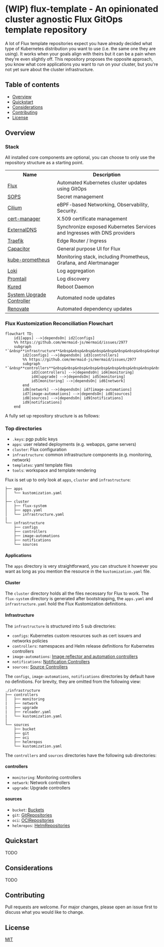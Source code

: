 # (WIP) flux-template - An opinionated cluster agnostic Flux GitOps template repository

A lot of Flux template repositories expect you have already decided what type of Kubernetes distribution you want to use (i.e. the same one they are using). It works when your goals align with theirs but it can be a pain when they're even slightly off. This repository proposes the opposite approach, you know what core applications you want to run on your cluster, but you're not yet sure about the cluster infrastructure.

## Table of contents

- [Overview](#overview)
- [Quickstart](#quickstart)
- [Considerations](#considerations)
- [Contributing](#contributing)
- [License](#license)

## Overview

### Stack

All installed core components are optional, you can choose to only use the repository structure as a starting point.

<div align="center">
<table>
    <tr>
        <th>Name</th>
        <th>Description</th>
    </tr>
    <tr>
        <td><a href="https://fluxcd.io/">Flux</a></td>
        <td>Automated Kubernetes cluster updates using GitOps</td>
    </tr>
    <tr>
        <td><a href="https://github.com/getsops/sops">SOPS</a></td>
        <td>Secret management</td>
    </tr>
    <tr>
        <td><a href="https://cilium.io/">Cilium</a></td>
        <td>eBPF-based Networking, Observability, Security.</td>
    </tr>
    <tr>
        <td><a href="https://cert-manager.io/">cert-manager</a></td>
        <td>X.509 certificate management</td>
    </tr>
    <tr>
        <td><a href="https://kubernetes-sigs.github.io/external-dns/">ExternalDNS</a></td>
        <td>Synchronize exposed Kubernetes Services and Ingresses with DNS providers</td>
    </tr>
    <tr>
        <td><a href="https://traefik.io/traefik/">Traefik</a></td>
        <td>Edge Router / Ingress</td>
    </tr>
    <tr>
        <td><a href="https://github.com/gimlet-io/capacitor">Capacitor</a></td>
        <td>General purpose UI for Flux</td>
    </tr>
    <tr>
        <td><a href="https://github.com/prometheus-operator/kube-prometheus">kube-prometheus</a></td>
        <td>Monitoring stack, including Prometheus, Grafana, and Alertmanager</td>
    </tr>
    <tr>
        <td><a href="https://grafana.com/oss/loki/">Loki</a></td>
        <td>Log aggregation</td>
    </tr>
    <tr>
        <td><a href="https://grafana.com/docs/loki/latest/send-data/promtail/">Promtail</a></td>
        <td>Log discovery</td>
    </tr>
    <tr>
        <td><a href="https://kured.dev/">Kured</a></td>
        <td>Reboot Daemon</td>
    </tr>
    <tr>
        <td><a href="https://github.com/rancher/system-upgrade-controller">System Upgrade Controller</a></td>
        <td>Automated node updates</td>
    </tr>
    <tr>
        <td><a href="https://docs.renovatebot.com/">Renovate</a></td>
        <td>Automated dependency updates</td>
    </tr>
</table>
</div>

### Flux Kustomization Reconciliation Flowchart

```mermaid
flowchart TD;
    id1[apps] -->|dependsOn| id2[configs]
    %% https://github.com/mermaid-js/mermaid/issues/2977
    subgraph "`&nbsp**infrastructure**&nbsp&nbsp&nbsp&nbsp&nbsp&nbsp&nbsp&nbsp&nbsp&nbsp&nbsp&nbsp&nbsp&nbsp&nbsp&nbsp&nbsp&nbsp&nbsp&nbsp&nbsp&nbsp&nbsp&nbsp&nbsp&nbsp`"
        id2[configs] -->|dependsOn| id3[controllers]
        %% https://github.com/mermaid-js/mermaid/issues/2977
        subgraph "`&nbsp**controllers**&nbsp&nbsp&nbsp&nbsp&nbsp&nbsp&nbsp&nbsp&nbsp&nbsp&nbsp&nbsp&nbsp&nbsp&nbsp&nbsp&nbsp&nbsp&nbsp&nbsp&nbsp`"
            id3[controllers] -->|dependsOn| id4[monitoring]
            id4[upgrade] -->|dependsOn| id5[monitoring]
            id5[monitoring] -->|dependsOn| id6[network]
        end
        id6[network] -->|dependsOn| id7[image-automations]
        id7[image-automations] -->|dependsOn| id8[sources]
        id8[sources] -->|dependsOn| id9[notifications]
        id9[notifications]
    end
```

A fully set up repository structure is as follows:

### Top directories

- `.keys`: pgp public keys
- `apps`: user related deployments (e.g. webapps, game servers)
- `cluster`: Flux configuration
- `infrastructure`: common infrastructure components (e.g. monitoring, network)
- `templates`: yaml template files
- `tools`: workspace and template rendering

Flux is set up to only look at `apps`, `cluster` and `infrastructure`:

```
├── apps
│   └── kustomization.yaml
│  
├── cluster
│   ├── flux-system
│   ├── apps.yaml
│   └── infrastructure.yaml
|
└── infrastructure
    ├── configs
    ├── controllers
    ├── image-automations
    ├── notifications
    └── sources
```

#### Applications

The `apps` directory is very straightforward, you can structure it however you want as long as you mention the resource in the `kustomization.yaml` file.

#### Cluster

The `cluster` directory holds all the files necessary for Flux to work. The `flux-system` directory is generated after bootstrapping, the `apps.yaml` and `infrastructure.yaml` hold the Flux Kustomization definitions.

#### Infrastructure

The `infrastructure` is structured into 5 sub directories:

- `configs`: Kubernetes custom resources such as cert issuers and networks policies
- `controllers`: namespaces and Helm release definitions for Kubernetes controllers
- `image-automations`: [Image reflector and automation controllers](https://fluxcd.io/flux/components/image/)
- `notifications`: [Notification Controllers](https://fluxcd.io/flux/components/notification/)
- `sources`: [Source Controllers](https://fluxcd.io/flux/components/source/)

The `configs`, `image-automations`, `notifications` directories by default have no definitions. For brevity, they are omitted from the following view:

```
./infrastructure
├── controllers
│   ├── monitoring
|   ├── network
|   ├── upgrade
|   ├── reloader.yaml
|   └── kustomization.yaml
│  
└── sources
    ├── bucket
    ├── git
    ├── oci
    ├── helmrepos
    └── kustomization.yaml
```

The `controllers` and `sources` directories have the following sub directories:

#### controllers

- `monitoring`: Monitoring controllers
- `network`: Network controllers
- `upgrade`: Upgrade controllers

#### sources

- `bucket`: [Buckets](https://fluxcd.io/flux/components/source/buckets/)
- `git`: [GitRepositories](https://fluxcd.io/flux/components/source/gitrepositories/)
- `oci`: [OCIRepositories](https://fluxcd.io/flux/components/source/ocirepositories/)
- `helmrepos`: [HelmRepositories](https://fluxcd.io/flux/components/source/helmrepositories/)

## Quickstart

TODO

## Considerations

TODO

## Contributing

Pull requests are welcome. For major changes, please open an issue first to discuss what you would like to change.

## License

[MIT](https://choosealicense.com/licenses/mit/)
